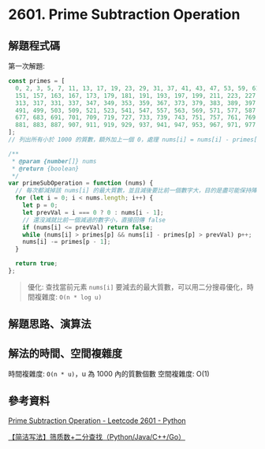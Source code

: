 # 2601. Prime Subtraction Operation

## 解題程式碼

第一次解題:

```javascript
const primes = [
  0, 2, 3, 5, 7, 11, 13, 17, 19, 23, 29, 31, 37, 41, 43, 47, 53, 59, 61, 67, 71, 73, 79, 83, 89, 97, 101, 103, 107, 109, 113, 127, 131, 137, 139, 149,
  151, 157, 163, 167, 173, 179, 181, 191, 193, 197, 199, 211, 223, 227, 229, 233, 239, 241, 251, 257, 263, 269, 271, 277, 281, 283, 293, 307, 311,
  313, 317, 331, 337, 347, 349, 353, 359, 367, 373, 379, 383, 389, 397, 401, 409, 419, 421, 431, 433, 439, 443, 449, 457, 461, 463, 467, 479, 487,
  491, 499, 503, 509, 521, 523, 541, 547, 557, 563, 569, 571, 577, 587, 593, 599, 601, 607, 613, 617, 619, 631, 641, 643, 647, 653, 659, 661, 673,
  677, 683, 691, 701, 709, 719, 727, 733, 739, 743, 751, 757, 761, 769, 773, 787, 797, 809, 811, 821, 823, 827, 829, 839, 853, 857, 859, 863, 877,
  881, 883, 887, 907, 911, 919, 929, 937, 941, 947, 953, 967, 971, 977, 983, 991, 997,
];
// 列出所有小於 1000 的質數，額外加上一個 0，處理 nums[i] = nums[i] - primes[p - 1]; 時 p = 1 的情況

/**
 * @param {number[]} nums
 * @return {boolean}
 */
var primeSubOperation = function (nums) {
  // 每次都減掉該 nums[i] 的最大質數，並且減後要比前一個數字大，目的是盡可能保持陣列前面的數字值小
  for (let i = 0; i < nums.length; i++) {
    let p = 0;
    let prevVal = i === 0 ? 0 : nums[i - 1];
    // 還沒減就比前一個減過的數字小，直接回傳 false
    if (nums[i] <= prevVal) return false;
    while (nums[i] > primes[p] && nums[i] - primes[p] > prevVal) p++;
    nums[i] -= primes[p - 1];
  }

  return true;
};
```

> 優化: 查找當前元素 `nums[i]` 要減去的最大質數，可以用二分搜尋優化，時間複雜度: `O(n * log u)`

## 解題思路、演算法

## 解法的時間、空間複雜度

時間複雜度: `O(n * u)`，u 為 1000 內的質數個數
空間複雜度: O(1)

## 參考資料

[Prime Subtraction Operation - Leetcode 2601 - Python](https://youtu.be/G9cp9y45qEs)

[【简洁写法】筛质数+二分查找（Python/Java/C++/Go）](https://leetcode.cn/problems/prime-subtraction-operation/solutions/2191560/jian-ji-xie-fa-shai-zhi-shu-er-fen-cha-z-wj7i/)
